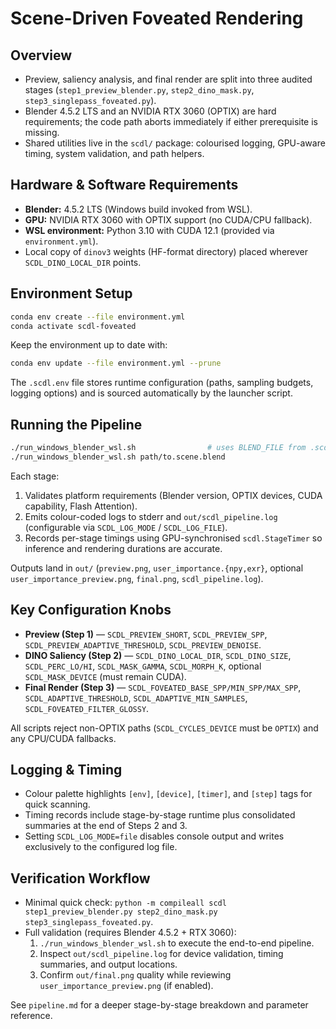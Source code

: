 # Scene-Driven Foveated Rendering

## Overview
- Preview, saliency analysis, and final render are split into three audited stages (`step1_preview_blender.py`, `step2_dino_mask.py`, `step3_singlepass_foveated.py`).
- Blender 4.5.2 LTS and an NVIDIA RTX 3060 (OPTIX) are hard requirements; the code path aborts immediately if either prerequisite is missing.
- Shared utilities live in the `scdl/` package: colourised logging, GPU-aware timing, system validation, and path helpers.

## Hardware & Software Requirements
- **Blender:** 4.5.2 LTS (Windows build invoked from WSL).
- **GPU:** NVIDIA RTX 3060 with OPTIX support (no CUDA/CPU fallback).
- **WSL environment:** Python 3.10 with CUDA 12.1 (provided via `environment.yml`).
- Local copy of `dinov3` weights (HF-format directory) placed wherever `SCDL_DINO_LOCAL_DIR` points.

## Environment Setup
```bash
conda env create --file environment.yml
conda activate scdl-foveated
```

Keep the environment up to date with:

```bash
conda env update --file environment.yml --prune
```

The `.scdl.env` file stores runtime configuration (paths, sampling budgets, logging options) and is sourced automatically by the launcher script.

## Running the Pipeline
```bash
./run_windows_blender_wsl.sh                # uses BLEND_FILE from .scdl.env
./run_windows_blender_wsl.sh path/to.scene.blend
```

Each stage:
1. Validates platform requirements (Blender version, OPTIX devices, CUDA capability, Flash Attention).
2. Emits colour-coded logs to stderr and `out/scdl_pipeline.log` (configurable via `SCDL_LOG_MODE` / `SCDL_LOG_FILE`).
3. Records per-stage timings using GPU-synchronised `scdl.StageTimer` so inference and rendering durations are accurate.

Outputs land in `out/` (`preview.png`, `user_importance.{npy,exr}`, optional `user_importance_preview.png`, `final.png`, `scdl_pipeline.log`).

## Key Configuration Knobs
- **Preview (Step 1)** — `SCDL_PREVIEW_SHORT`, `SCDL_PREVIEW_SPP`, `SCDL_PREVIEW_ADAPTIVE_THRESHOLD`, `SCDL_PREVIEW_DENOISE`.
- **DINO Saliency (Step 2)** — `SCDL_DINO_LOCAL_DIR`, `SCDL_DINO_SIZE`, `SCDL_PERC_LO/HI`, `SCDL_MASK_GAMMA`, `SCDL_MORPH_K`, optional `SCDL_MASK_DEVICE` (must remain CUDA).
- **Final Render (Step 3)** — `SCDL_FOVEATED_BASE_SPP/MIN_SPP/MAX_SPP`, `SCDL_ADAPTIVE_THRESHOLD`, `SCDL_ADAPTIVE_MIN_SAMPLES`, `SCDL_FOVEATED_FILTER_GLOSSY`.

All scripts reject non-OPTIX paths (`SCDL_CYCLES_DEVICE` must be `OPTIX`) and any CPU/CUDA fallbacks.

## Logging & Timing
- Colour palette highlights `[env]`, `[device]`, `[timer]`, and `[step]` tags for quick scanning.
- Timing records include stage-by-stage runtime plus consolidated summaries at the end of Steps 2 and 3.
- Setting `SCDL_LOG_MODE=file` disables console output and writes exclusively to the configured log file.

## Verification Workflow
- Minimal quick check: `python -m compileall scdl step1_preview_blender.py step2_dino_mask.py step3_singlepass_foveated.py`.
- Full validation (requires Blender 4.5.2 + RTX 3060):
  1. `./run_windows_blender_wsl.sh` to execute the end-to-end pipeline.
  2. Inspect `out/scdl_pipeline.log` for device validation, timing summaries, and output locations.
  3. Confirm `out/final.png` quality while reviewing `user_importance_preview.png` (if enabled).

See `pipeline.md` for a deeper stage-by-stage breakdown and parameter reference.
